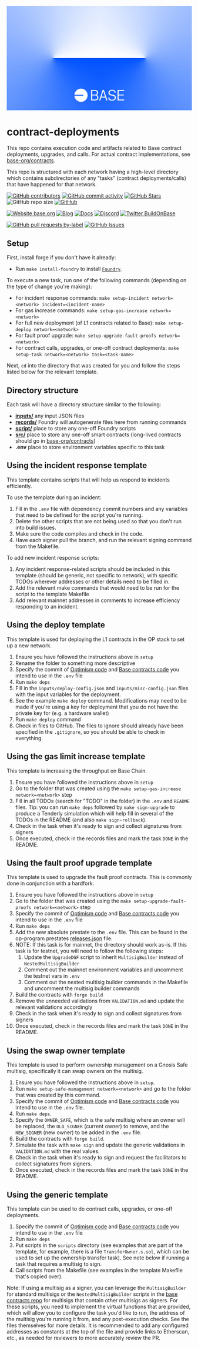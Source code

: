 ![Base](logo.webp)

# contract-deployments

This repo contains execution code and artifacts related to Base contract deployments, upgrades, and calls. For actual contract implementations, see [base-org/contracts](https://github.com/base-org/contracts).

This repo is structured with each network having a high-level directory which contains subdirectories of any "tasks" (contract deployments/calls) that have happened for that network.

<!-- Badge row 1 - status -->

[![GitHub contributors](https://img.shields.io/github/contributors/base-org/contract-deployments)](https://github.com/base/contract-deployments/graphs/contributors)
[![GitHub commit activity](https://img.shields.io/github/commit-activity/w/base-org/contract-deployments)](https://github.com/base/contract-deployments/graphs/contributors)
[![GitHub Stars](https://img.shields.io/github/stars/base-org/contract-deployments.svg)](https://github.com/base/contract-deployments/stargazers)
![GitHub repo size](https://img.shields.io/github/repo-size/base/contract-deployments)
[![GitHub](https://img.shields.io/github/license/base-org/contract-deployments?color=blue)](https://github.com/base/contract-deployments/blob/main/LICENSE)

<!-- Badge row 2 - links and profiles -->

[![Website base.org](https://img.shields.io/website-up-down-green-red/https/base.org.svg)](https://base.org)
[![Blog](https://img.shields.io/badge/blog-up-green)](https://base.mirror.xyz/)
[![Docs](https://img.shields.io/badge/docs-up-green)](https://docs.base.org/)
[![Discord](https://img.shields.io/discord/1067165013397213286?label=discord)](https://base.org/discord)
[![Twitter BuildOnBase](https://img.shields.io/twitter/follow/BuildOnBase?style=social)](https://x.com/BuildOnBase)

<!-- Badge row 3 - detailed status -->

[![GitHub pull requests by-label](https://img.shields.io/github/issues-pr-raw/base-org/contract-deployments)](https://github.com/base/contract-deployments/pulls)
[![GitHub Issues](https://img.shields.io/github/issues-raw/base-org/contract-deployments.svg)](https://github.com/base/contract-deployments/issues)

## Setup

First, install forge if you don't have it already:

- Run `make install-foundry` to install [`Foundry`](https://github.com/foundry-rs/foundry/commit/3b1129b5bc43ba22a9bcf4e4323c5a9df0023140).

To execute a new task, run one of the following commands (depending on the type of change you're making):

- For incident response commands: `make setup-incident network=<network> incident=<incident-name>`
- For gas increase commands: `make setup-gas-increase network=<network>`
- For full new deployment (of L1 contracts related to Base): `make setup-deploy network=<network>`
- For fault proof upgrade: `make setup-upgrade-fault-proofs network=<network>`
- For contract calls, upgrades, or one-off contract deployments: `make setup-task network=<network> task=<task-name>`

Next, `cd` into the directory that was created for you and follow the steps listed below for the relevant template.

## Directory structure

Each task will have a directory structure similar to the following:

- **[inputs/](/inputs)** any input JSON files
- **[records/](/records)** Foundry will autogenerate files here from running commands
- **[script/](/script)** place to store any one-off Foundry scripts
- **[src/](/src)** place to store any one-off smart contracts (long-lived contracts should go in [base-org/contracts](https://github.com/base-org/contracts))
- **.env** place to store environment variables specific to this task

## Using the incident response template

This template contains scripts that will help us respond to incidents efficiently.

To use the template during an incident:

1. Fill in the `.env` file with dependency commit numbers and any variables that need to be defined for the script you're running.
1. Delete the other scripts that are not being used so that you don't run into build issues.
1. Make sure the code compiles and check in the code.
1. Have each signer pull the branch, and run the relevant signing command from the Makefile.

To add new incident response scripts:

1. Any incident response-related scripts should be included in this template (should be generic, not specific to network), with specific TODOs wherever addresses or other details need to be filled in.
1. Add the relevant make commands that would need to be run for the script to the template Makefile
1. Add relevant mainnet addresses in comments to increase efficiency responding to an incident.

## Using the deploy template

This template is used for deploying the L1 contracts in the OP stack to set up a new network.

1. Ensure you have followed the instructions above in `setup`
1. Rename the folder to something more descriptive
1. Specify the commit of [Optimism code](https://github.com/ethereum-optimism/optimism) and [Base contracts code](https://github.com/base-org/contracts) you intend to use in the `.env` file
1. Run `make deps`
1. Fill in the `inputs/deploy-config.json` and `inputs/misc-config.json` files with the input variables for the deployment.
1. See the example `make deploy` command. Modifications may need to be made if you're using a key for deployment that you do not have the private key for (e.g. a hardware wallet)
1. Run `make deploy` command
1. Check in files to GitHub. The files to ignore should already have been specified in the `.gitignore`, so you should be able to check in everything.

## Using the gas limit increase template

This template is increasing the throughput on Base Chain.

1. Ensure you have followed the instructions above in `setup`
1. Go to the folder that was created using the `make setup-gas-increase network=<network>` step
1. Fill in all TODOs (search for "TODO" in the folder) in the `.env` and `README` files. Tip: you can run `make deps` followed by `make sign-upgrade` to produce a Tenderly simulation which will help fill in several of the TODOs in the README (and also `make sign-rollback`).
1. Check in the task when it's ready to sign and collect signatures from signers
1. Once executed, check in the records files and mark the task `DONE` in the README.

## Using the fault proof upgrade template

This template is used to upgrade the fault proof contracts. This is commonly done in conjunction with a hardfork.

1. Ensure you have followed the instructions above in `setup`
1. Go to the folder that was created using the `make setup-upgrade-fault-proofs network=<network>` step
1. Specify the commit of [Optimism code](https://github.com/ethereum-optimism/optimism) and [Base contracts code](https://github.com/base-org/contracts) you intend to use in the `.env` file
1. Run `make deps`
1. Add the new absolute prestate to the `.env` file. This can be found in the op-program prestates [releases.json](https://github.com/ethereum-optimism/optimism/blob/develop/op-program/prestates/releases.json) file.
1. NOTE: If this task is for mainnet, the directory should work as-is. If this task is for testnet, you will need to follow the following steps:
   1. Update the `UpgradeDGF` script to inherit `MultisigBuilder` instead of `NestedMultisigBuilder`
   1. Comment out the mainnet environment variables and uncomment the testnet vars in `.env`
   1. Comment out the nested multisig builder commands in the Makefile and uncomment the multisig builder commands
1. Build the contracts with `forge build`
1. Remove the unneeded validations from `VALIDATION.md` and update the relevant validations accordingly
1. Check in the task when it's ready to sign and collect signatures from signers
1. Once executed, check in the records files and mark the task `DONE` in the README.

## Using the swap owner template

This template is used to perform ownership management on a Gnosis Safe multisig, specifically it can swap owners on the multisig.

1. Ensure you have followed the instructions above in `setup`.
1. Run `make setup-safe-management network=<network>` and go to the folder that was created by this command.
1. Specify the commit of [Optimism code](https://github.com/ethereum-optimism/optimism) and [Base contracts code](https://github.com/base-org/contracts) you intend to use in the `.env` file.
1. Run `make deps`.
1. Specify the `OWNER_SAFE`, which is the safe multisig where an owner will be replaced, the `OLD_SIGNER` (current owner) to remove, and the `NEW_SIGNER` (new owner) to be added in the `.env` file.
1. Build the contracts with `forge build`.
1. Simulate the task with `make sign` and update the generic validations in `VALIDATION.md` with the real values.
1. Check in the task when it's ready to sign and request the facilitators to collect signatures from signers.
1. Once executed, check in the records files and mark the task `DONE` in the README.

## Using the generic template

This template can be used to do contract calls, upgrades, or one-off deployments.

1. Specify the commit of [Optimism code](https://github.com/ethereum-optimism/optimism) and [Base contracts code](https://github.com/base-org/contracts) you intend to use in the `.env` file
1. Run `make deps`
1. Put scripts in the `scripts` directory (see examples that are part of the template, for example, there is a file `TransferOwner.s.sol`, which can be used to set up the ownership transfer task). See note below if running a task that requires a multisig to sign.
1. Call scripts from the Makefile (see examples in the template Makefile that's copied over).

Note: If using a multisig as a signer, you can leverage the `MultisigBuilder` for standard multisigs or the `NestedMultisigBuilder` scripts in the [base contracts repo](https://github.com/base-org/contracts/tree/main/script/universal) for multisigs that contain other multisigs as signers. For these scripts, you need to implement the virtual functions that are provided, which will allow you to configure the task you'd like to run, the address of the multisig you're running it from, and any post-execution checks. See the files themselves for more details. It is recommended to add any configured addresses as constants at the top of the file and provide links to Etherscan, etc., as needed for reviewers to more accurately review the PR.
